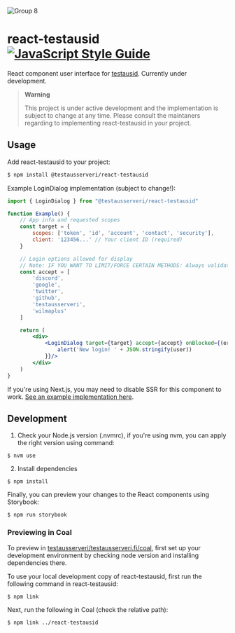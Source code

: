 ![Group 8](https://user-images.githubusercontent.com/46541386/175104828-f67b3e36-e899-4303-936b-af6e1a22a82a.png)



# react-testausid [![JavaScript Style Guide](https://img.shields.io/badge/code_style-standard-brightgreen.svg)](https://standardjs.com)

React component user interface for [testausid](https://github.com/Testausserveri/testausserveri-id). Currently under development.

> **Warning**
> 
> This project is under active development and the implementation is subject to change at any time. Please consult the maintaners regarding to implementing react-testausid in your project.
## Usage

Add react-testausid to your project:
```bash
$ npm install @testausserveri/react-testausid
```

Example LoginDialog implementation (subject to change!):
```jsx
import { LoginDialog } from "@testausserveri/react-testausid"

function Example() {
    // App info and requested scopes
    const target = {
        scopes: ['token', 'id', 'account', 'contact', 'security'],
        client: '123456...' // Your client ID (required)
    }

    // Login options allowed for display
    // Note: IF YOU WANT TO LIMIT/FORCE CERTAIN METHODS: Always validate the user used the platform you specified after the login!
    const accept = [
        'discord',
        'google',
        'twitter',
        'github',
        'testausserveri',
        'wilmaplus'
    ]

    return (
        <div>
            <LoginDialog target={target} accept={accept} onBlocked={(error) => { alert(error) }} onLogin={(user) => {
                alert('New login! ' + JSON.stringify(user))
            }}/>
        </div>
    )
}
```

If you're using Next.js, you may need to disable SSR for this component to work. [See an example implementation here](https://github.com/Testausserveri/testausserveri.fi/blob/de8c9dfd3d3b06a1074d30f7660bdc8b956274ba/components/Login/Login.js#L6-L9).

## Development

1. Check your Node.js version (.nvmrc), if you're using nvm, you can apply the right version using command:
```
$ nvm use
```
2. Install dependencies
```
$ npm install
```

Finally, you can preview your changes to the React components using Storybook:
```
$ npm run storybook
```

### Previewing in Coal

To preview in [testausserveri/testausserveri.fi/coal](https://github.com/Testausserveri/testausserveri.fi/tree/coal), first set up your development environment by checking node version and installing dependencies there.

To use your local development copy of react-testausid, first run the following command in react-testausid:
```
$ npm link
```

Next, run the following in Coal (check the relative path):
```
$ npm link ../react-testausid
```
